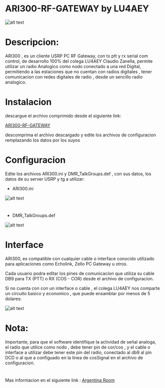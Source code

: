 # ARI300-RF-GATEWAY by LU4AEY

![alt text](https://raw.githubusercontent.com/hp3icc/ARI300-RF-GATEWAY/main/ari300rf-gateway.jpg)

#

# Descripcion:

ARI300 , es un cliente USRP PC RF Gateway, con tx ptt y rx serial com control, de desarrollo 100% del colega LU4AEY Claudio Zanella, permite utilizar un radio Analogico como nodo conectado a una red Digital, permitiendo a las estaciones que no cuentan con radios digitales , tener comunicacion con redes digitales de radio , desde un sencillo radio analogico.

#

# Instalacion 

descargue el archivo comprimido desde el siguiente link:

<p><a href="https://github.com/hp3icc/ARI300-RF-GATEWAY/blob/main/ARI300_RF_Gateway.zip?raw=true" target="_blank">ARI300-RF-GATEWAY</a></p>

descomprima el archivo descargado y edite los archivos de configuracion remplazando los datos por los suyos 

#

# Configuracion 

Edite los archivos ARI300.ini y DMR_TalkGroups.def , con sus datos, los datos de su server USRP y tg a utilizar:

* ARI300.ini

![alt text](https://raw.githubusercontent.com/hp3icc/ARI300-RF-GATEWAY/main/ARI300INI.jpg)

#

* DMR_TalkGroups.def

![alt text](https://raw.githubusercontent.com/hp3icc/ARI300-RF-GATEWAY/main/DMR_TalkGroups.jpg)

#

# Interface

ARI300, es compatible con cualquier cable o interface conocido utilizado para aplicaciones como Echolink, Zello PC Gateway u otros.

Cada usuario podra editar los pines de comunicacion que utiliza su cable DB9 para TX (PTT) o RX (COS - COR) desde el archivo de configuracion.

Si no cuenta con con un interface o cable , el colega LU4AEY nos comparte un circuito basico y economico , que puede ensamblar por menos de 5 dolares: 

![alt text](https://raw.githubusercontent.com/hp3icc/ARI300-RF-GATEWAY/main/Interface-ARI300--Circuito-Electrico-.jpg)

#

# Nota:

Importante, para que el software identifique la actividad de señal analoga, el radio que utilice como nodo , debe tener pin de cor/cos , y el cable o interface a utilizar debe tener este pin del radio, conectado al db9 al pin DCD o al que a configuado en la linea de cosSignal en el archivo de configuracion.

#

<p>Mas informacion en el siguiente link : <a href="http://www.argentina-room.dns-cloud.net/" target="_blank">Argentina Room</a></p>
